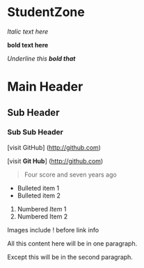 # StudentZone


_Italic text here_

**bold text here**

_Underline this **bold that**_

# Main Header

## Sub Header

### Sub Sub Header

[visit GitHub] (http://github.com)

[visit **Git Hub**] (http://github.com)

> Four score and seven years ago

- Bulleted item 1
- Bulleted item 2

1.  Numbered _Item_ 1
2.  Numbered Item 2

Images include ! before link info

All this content here
will be in one paragraph.

Except this will be in the second paragraph.

